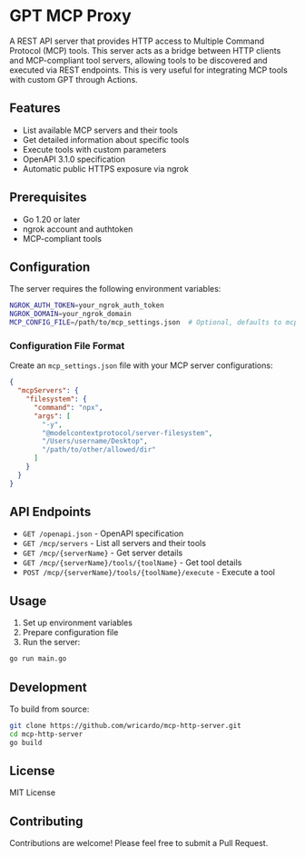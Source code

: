 
# GPT MCP Proxy

A REST API server that provides HTTP access to Multiple Command Protocol (MCP) tools. This server acts as a bridge between HTTP clients and MCP-compliant tool servers, allowing tools to be discovered and executed via REST endpoints.
This is very useful for integrating MCP tools with custom GPT through Actions.

## Features

- List available MCP servers and their tools
- Get detailed information about specific tools
- Execute tools with custom parameters
- OpenAPI 3.1.0 specification
- Automatic public HTTPS exposure via ngrok

## Prerequisites

- Go 1.20 or later
- ngrok account and authtoken
- MCP-compliant tools

## Configuration

The server requires the following environment variables:

```bash
NGROK_AUTH_TOKEN=your_ngrok_auth_token
NGROK_DOMAIN=your_ngrok_domain
MCP_CONFIG_FILE=/path/to/mcp_settings.json  # Optional, defaults to mcp_settings.json
```

### Configuration File Format

Create an `mcp_settings.json` file with your MCP server configurations:

```json
{
  "mcpServers": {
    "filesystem": {
      "command": "npx",
      "args": [
        "-y",
        "@modelcontextprotocol/server-filesystem",
        "/Users/username/Desktop",
        "/path/to/other/allowed/dir"
      ]
    }
  }
}
```

## API Endpoints

- `GET /openapi.json` - OpenAPI specification
- `GET /mcp/servers` - List all servers and their tools
- `GET /mcp/{serverName}` - Get server details
- `GET /mcp/{serverName}/tools/{toolName}` - Get tool details
- `POST /mcp/{serverName}/tools/{toolName}/execute` - Execute a tool

## Usage

1. Set up environment variables
2. Prepare configuration file
3. Run the server:

```bash
go run main.go
```

## Development

To build from source:

```bash
git clone https://github.com/wricardo/mcp-http-server.git
cd mcp-http-server
go build
```

## License

MIT License

## Contributing

Contributions are welcome! Please feel free to submit a Pull Request.
